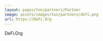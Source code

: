 ```yaml
---
layout: pages/ton/partners/Partner
image: assets/images/ton/partners/defi.png
url: https://DeFi.Org
---
```


DeFi.Org
